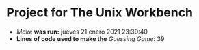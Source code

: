 # Project for The Unix Workbench
- *Make* **was run:**
jueves 21 enero 2021 23:39:40
- **Lines of code used to make the** *Guessing Game*:
39
